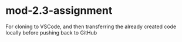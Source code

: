 # mod-2.3-assignment
For cloning to VSCode, and then transferring the already created code locally before pushing back to GitHub
